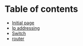 # Table of contents

* [Initial page](README.md)
* [Ip addressing](untitled.md)
* [Switch](switch.md)
* [router](router.md)

